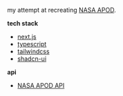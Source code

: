 my attempt at recreating [NASA APOD](https://apod.nasa.gov/apod/astropix.html).

**tech stack**

- [next.js](https://github.com/vercel/next.js)
- [typescript](https://github.com/microsoft/TypeScript/)
- [tailwindcss](https://github.com/tailwindlabs/tailwindcss)
- [shadcn-ui](https://github.com/shadcn-ui/ui)

**api**

- [NASA APOD API](https://github.com/nasa/apod-api)